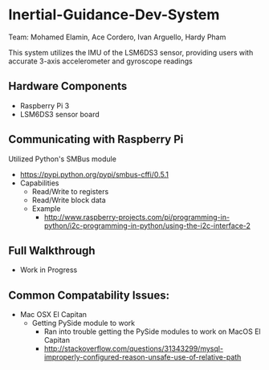 # Inertial-Guidance-Dev-System
Team: Mohamed Elamin, Ace Cordero, Ivan Arguello, Hardy Pham

This system utilizes the IMU of the LSM6DS3 sensor, providing users with accurate 3-axis accelerometer and gyroscope readings

## Hardware Components
- Raspberry Pi 3
- LSM6DS3 sensor board

## Communicating with Raspberry Pi
Utilized Python's SMBus module
- https://pypi.python.org/pypi/smbus-cffi/0.5.1
- Capabilities
    - Read/Write to registers
    - Read/Write block data
    - Example
        - http://www.raspberry-projects.com/pi/programming-in-python/i2c-programming-in-python/using-the-i2c-interface-2
    
## Full Walkthrough
- Work in Progress

## Common Compatability Issues:
- Mac OSX El Capitan
    - Getting PySide module to work
        - Ran into trouble getting the PySide modules to work on MacOS El Capitan
        - http://stackoverflow.com/questions/31343299/mysql-improperly-configured-reason-unsafe-use-of-relative-path

